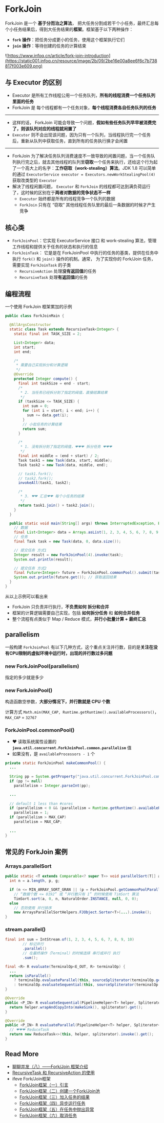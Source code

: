 # ForkJoin

ForkJoin 是一个 **基于分而治之算法**， 把大任务分割成若干个小任务，最终汇总每个小任务结果后，得到大任务结果的**框架**。框架基于以下两种操作：

- **`fork` 操作**：把任务分成更小的任务，使用这个框架执行它们
- **`join` 操作**：等待创建的任务的计算结束

![https://www.infoq.cn/article/fork-join-introduction](https://static001.infoq.cn/resource/image/2b/09/2be16e00a8ee6f6c7b738817f003e609.png)

## 与 Executor 的区别

- Executor 是所有工作线程公用一个任务队列，**所有的线程消费一个任务队列里面的任务**
- ForkJoin 是 每个线程都有一个任务对象，**每个线程消费各自任务队列的任务**

---

- 这样的话， ForkJoin 可能会导致一个问题，**假如有些任务队列早早被消费完了，则该队列对应的线程就闲置了**
-  `Executor` 则不会出现该问题，因为只有一个队列，当线程执行完一个任务后，重新从队列中获取任务，直到所有的任务执行换才会闲置

---

- ForkJoin 为了解决任务队列消费速度不一致导致的闲置问题，当一个任务队列执行完之后，就去其他线程的队列里**窃取**一个任务来执行，还给这个行为起了一个高大上的名字：**工作窃取（work-stealing）算法**。JDK 1.8 可以简单的通过 `ExecutorService executor = Executors.newWorkStealingPool(4)` 获取改类型的  `Executor` 
- 解决了线程闲置问题， `Executor` 和 `ForkJoin` 的线程都可达到满负荷运行了，这时候的区别在于**两者对数据的竞争状态不一样**
  - `Executor` 始终都是所有的线程竞争一个队列的数据
  -  `ForkJoin` 只有在 “窃取” 其他线程任务队里的最后一条数据的时候才产生竞争



## 核心类

- `ForkJoinPool`：它实现 ExecutorService 接口 和 work-stealing 算法，管理工作线程和提供关于任务的状态和执行的信息
- `ForkJoinTask`： 它是是在 ForkJoinPool 中执行的任务的基类，提供在任务中执行 `fork()` 和 `join()` 操作的机制。通常， 为了实现你的 Fork/Join 任务，需要实现 `ForkJoinTask` 的子类
  - `RecursiveAction` 处理**没有返回值**的任务
  - `RecursiveTask` 处理**有返回值**的任务

## 编程流程

一个使用 ForkJoin 框架累加的示例

```java
public class ForkJoinMain {

  @AllArgsConstructor
  static class Task extends RecursiveTask<Integer> {
    static final int TASK_SIZE = 2;

    List<Integer> data; 
    int start; 
    int end;

    /*
     * 需要自己实现拆分和计算逻辑
     */
    @Override
    protected Integer compute() {
      final int taskSize = end - start;
      /*
       * 2. 当任务已经拆分到了指定的阀值，直接结算结果
       */
      if (taskSize <= TASK_SIZE) {
        int sum = 0;
        for (int i = start; i < end; i++) {
          sum += data.get(i);
        }
        // 小批任务的计算结果
        return sum;
      }

      /*
       * 1. 没有拆分到了指定的阀值，❤❤❤ 拆分任务 ❤❤❤
       */
      final int middle = (end + start) / 2;
      Task task1 = new Task(data, start, middle);
      Task task2 = new Task(data, middle, end);

      // task1.fork(); 
      // task2.fork();
      invokeAll(task1, task2);

      /*
       * 3. ❤❤ 汇总❤❤ 每个小任务的结果
       */
      return task1.join() + task2.join();
    }
  }

  public static void main(String[] args) throws InterruptedException, ExecutionException {
    // 数据
    final List<Integer> data = Arrays.asList(1, 2, 3, 4, 5, 6, 7, 8, 9, 10);
    // 任务
    final Task task = new Task(data, 0, data.size());

    // 提交任务 方式1
    Integer result = new ForkJoinPool(4).invoke(task);
    System.out.println(result);

    // 提交任务 方式2
    final Future<Integer> future = ForkJoinPool.commonPool().submit(task);
    System.out.println(future.get()); // 获取返回结果
  }
}
```

从以上示例可以看出来

- ForkJoin 只负责并行执行，**不负责如何 拆分和合并**
- 框架的计算逻辑需要自己实现，包括 **如何拆分任务** 和 **如何合并任务**
- 整个流程有点类似于 Map / Reduce 模式，**并行小批量计算 + 最终汇总**

## parallelism

一般构建 `ForkJoinPool`  有以下几种方式，这个重点关注并行数，目的是**关注在没有CPU限制的虚拟环境中运行时，出现的并行数过多问题**

### new ForkJoinPool(parallelism)

指定的多少就是多少

### new ForkJoinPool()

构造函数空参数，**大部分情况下，并行数就是 CPU 个数**

计算方式 `Math.min(MAX_CAP, Runtime.getRuntime().availableProcessors()`，`MAX_CAP` = `32767`

### ForkJoinPool.commonPool()

- ❤ 读取系统属性设置的 **`java.util.concurrent.ForkJoinPool.common.parallelism`** 值
- 如果没有，是 `availableProcessors - 1` 个

```java
private static ForkJoinPool makeCommonPool() {
  ...
    
  String pp = System.getProperty("java.util.concurrent.ForkJoinPool.common.parallelism");
  if (pp != null)
    parallelism = Integer.parseInt(pp);

  ...
  
  // default 1 less than #cores
  if (parallelism < 0 && (parallelism = Runtime.getRuntime().availableProcessors() - 1) <= 0)
    parallelism = 1;
  if (parallelism > MAX_CAP)
    parallelism = MAX_CAP;
  
  ...
}
```

## 常见的 ForkJoin 案例

### Arrays.parallelSort

```java
public static <T extends Comparable<? super T>> void parallelSort(T[] a) {
  int n = a.length, p, g;

  if (n <= MIN_ARRAY_SORT_GRAN || (p = ForkJoinPool.getCommonPoolParallelism()) == 1)
    // “数据个数 <= 8192” 或 “并行数只有 1” 的时候使用 TimSort 算法
    TimSort.sort(a, 0, n, NaturalOrder.INSTANCE, null, 0, 0);
  else
    // 否则使用 并行排序
    new ArraysParallelSortHelpers.FJObject.Sorter<T>(...).invoke();
}
```

### stream.parallel()

```java
final int sum = IntStream.of(1, 2, 3, 4, 5, 6, 7, 8, 9, 10)
        // 标记并行
        .parallel()
        // 在最终操作（Terminal）的时候选择 串行或并行 执行
        .sum();

final <R> R evaluate(TerminalOp<E_OUT, R> terminalOp) {
  ...
  return isParallel()
    ? terminalOp.evaluateParallel(this, sourceSpliterator(terminalOp.getOpFlags()))
    : terminalOp.evaluateSequential(this, sourceSpliterator(terminalOp.getOpFlags()));
}

@Override
public <P_IN> R evaluateSequential(PipelineHelper<T> helper, Spliterator<P_IN> spliterator){
  return helper.wrapAndCopyInto(makeSink(), spliterator).get();
}

@Override
public <P_IN> R evaluateParallel(PipelineHelper<T> helper, Spliterator<P_IN> spliterator) {
  // ❤❤❤ ReduceTask
  return new ReduceTask<>(this, helper, spliterator).invoke().get();
}
```



## Read More

- [聊聊并发（八）——Fork/Join 框架介绍](https://www.infoq.cn/article/fork-join-introduction)
- [RecursiveTask 和 RecursiveAction 的使用](https://blog.csdn.net/weixin_41404773/article/details/80733324)
- ifeve Fork/Join框架
  - [Fork/Join框架（一）引言](http://ifeve.com/fork-join-1/)
  - [Fork/Join框架（二）创建一个Fork/Join池](http://ifeve.com/fork-join-2/)
  - [Fork/Join框架（三）加入任务的结果](http://ifeve.com/fork-join-3/)
  - [Fork/Join框架（四）异步运行任务](http://ifeve.com/fork-join-4/)
  - [Fork/Join框架（五）在任务中抛出异常](http://ifeve.com/fork-join-5/)
  - [Fork/Join框架（六）取消任务](http://ifeve.com/fork-join-6/)